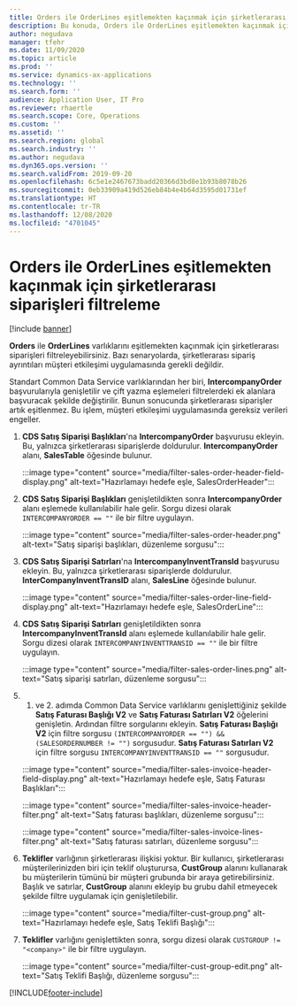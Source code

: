 ```yaml
---
title: Orders ile OrderLines eşitlemekten kaçınmak için şirketlerarası siparişleri filtreleme
description: Bu konuda, Orders ile OrderLines eşitlemekten kaçınmak için şirketlerarası siparişlerin nasıl filtreleneceği açıklanmaktadır.
author: negudava
manager: tfehr
ms.date: 11/09/2020
ms.topic: article
ms.prod: ''
ms.service: dynamics-ax-applications
ms.technology: ''
ms.search.form: ''
audience: Application User, IT Pro
ms.reviewer: rhaertle
ms.search.scope: Core, Operations
ms.custom: ''
ms.assetid: ''
ms.search.region: global
ms.search.industry: ''
ms.author: negudava
ms.dyn365.ops.version: ''
ms.search.validFrom: 2019-09-20
ms.openlocfilehash: 6c5e1e2467673badd20366d3bd8e1b93b8078b26
ms.sourcegitcommit: 0eb33909a419d526eb84b4e4b64d3595d01731ef
ms.translationtype: HT
ms.contentlocale: tr-TR
ms.lasthandoff: 12/08/2020
ms.locfileid: "4701045"
---
```

# <a name="filter-intercompany-orders-to-avoid-synchronizing-orders-and-orderlines"></a>Orders ile OrderLines eşitlemekten kaçınmak için şirketlerarası siparişleri filtreleme

[!include [banner](../../includes/banner.md)]

**Orders** ile **OrderLines** varlıklarını eşitlemekten kaçınmak için şirketlerarası siparişleri filtreleyebilirsiniz. Bazı senaryolarda, şirketlerarası sipariş ayrıntıları müşteri etkileşimi uygulamasında gerekli değildir.

Standart Common Data Service varlıklarından her biri, **IntercompanyOrder** başvurularıyla genişletilir ve çift yazma eşlemeleri filtrelerdeki ek alanlara başvuracak şekilde değiştirilir. Bunun sonucunda şirketlerarası siparişler artık eşitlenmez. Bu işlem, müşteri etkileşimi uygulamasında gereksiz verileri engeller.

1. **CDS Satış Siparişi Başlıkları**'na **IntercompanyOrder** başvurusu ekleyin. Bu, yalnızca şirketlerarası siparişlerde doldurulur. **IntercompanyOrder** alanı, **SalesTable** öğesinde bulunur.

    :::image type="content" source="media/filter-sales-order-header-field-display.png" alt-text="Hazırlamayı hedefe eşle, SalesOrderHeader":::
    
2. **CDS Satış Siparişi Başlıkları** genişletildikten sonra **IntercompanyOrder** alanı eşlemede kullanılabilir hale gelir. Sorgu dizesi olarak `INTERCOMPANYORDER == ""` ile bir filtre uygulayın.

    :::image type="content" source="media/filter-sales-order-header.png" alt-text="Satış siparişi başlıkları, düzenleme sorgusu":::

3. **CDS Satış Siparişi Satırları**'na **IntercompanyInventTransId** başvurusu ekleyin.  Bu, yalnızca şirketlerarası siparişlerde doldurulur. **InterCompanyInventTransID** alanı, **SalesLine** öğesinde bulunur.

    :::image type="content" source="media/filter-sales-order-line-field-display.png" alt-text="Hazırlamayı hedefe eşle, SalesOrderLine":::

4. **CDS Satış Siparişi Satırları** genişletildikten sonra **IntercompanyInventTransId** alanı eşlemede kullanılabilir hale gelir. Sorgu dizesi olarak `INTERCOMPANYINVENTTRANSID == ""` ile bir filtre uygulayın.

    :::image type="content" source="media/filter-sales-order-lines.png" alt-text="Satış siparişi satırları, düzenleme sorgusu":::

5. 1. ve 2. adımda Common Data Service varlıklarını genişlettiğiniz şekilde **Satış Faturası Başlığı V2** ve **Satış Faturası Satırları V2** öğelerini genişletin. Ardından filtre sorgularını ekleyin. **Satış Faturası Başlığı V2** için filtre sorgusu `(INTERCOMPANYORDER == "") && (SALESORDERNUMBER != "")` sorgusudur. **Satış Faturası Satırları V2** için filtre sorgusu `INTERCOMPANYINVENTTRANSID == ""` sorgusudur.

    :::image type="content" source="media/filter-sales-invoice-header-field-display.png" alt-text="Hazırlamayı hedefe eşle, Satış Faturası Başlıkları":::

    :::image type="content" source="media/filter-sales-invoice-header-filter.png" alt-text="Satış faturası başlıkları, düzenleme sorgusu":::

    :::image type="content" source="media/filter-sales-invoice-lines-filter.png" alt-text="Satış faturası satırları, düzenleme sorgusu":::

6. **Teklifler** varlığının şirketlerarası ilişkisi yoktur. Bir kullanıcı, şirketlerarası müşterilerinizden biri için teklif oluşturursa, **CustGroup** alanını kullanarak bu müşterilerin tümünü bir müşteri grubunda bir araya getirebilirsiniz.  Başlık ve satırlar, **CustGroup** alanını ekleyip bu grubu dahil etmeyecek şekilde filtre uygulamak için genişletilebilir.

    :::image type="content" source="media/filter-cust-group.png" alt-text="Hazırlamayı hedefe eşle, Satış Teklifi Başlığı":::

7. **Teklifler** varlığını genişlettikten sonra, sorgu dizesi olarak `CUSTGROUP !=  "<company>"` ile bir filtre uygulayın.

    :::image type="content" source="media/filter-cust-group-edit.png" alt-text="Satış Teklifi Başlığı, düzenleme sorgusu":::


[!INCLUDE[footer-include](../../../../includes/footer-banner.md)]